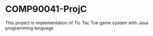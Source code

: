 # COMP90041-ProjC
This project is implementation of Tic Tac Toe game system with Java programming language

